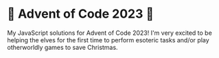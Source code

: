 # 🎄 Advent of Code 2023 🎄

My JavaScript solutions for Advent of Code 2023! I'm very excited to be helping the elves for the first time to perform esoteric tasks and/or play otherworldly games to save Christmas. 
